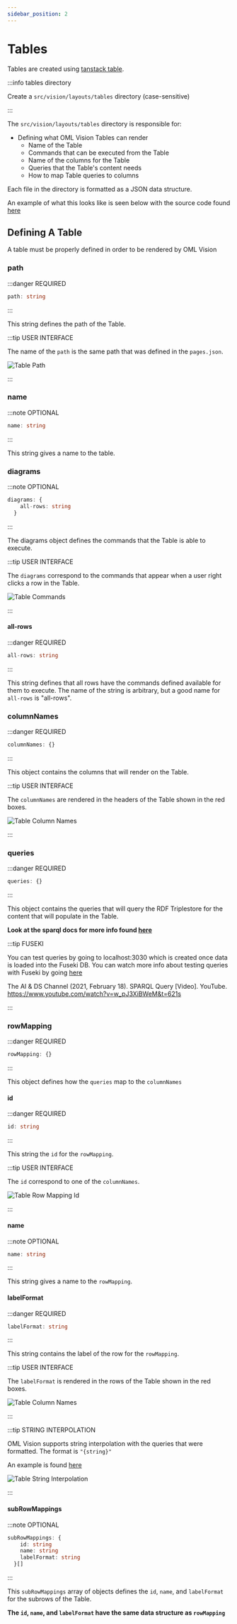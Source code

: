 ```yaml
---
sidebar_position: 2
---
```


# Tables

Tables are created using [tanstack table](https://tanstack.com/table/v8).

:::info tables directory

Create a `src/vision/layouts/tables` directory (case-sensitive)

:::

The `src/vision/layouts/tables` directory is responsible for: 

- Defining what OML Vision Tables can render
  - Name of the Table
  - Commands that can be executed from the Table
  - Name of the columns for the Table
  - Queries that the Table's content needs
  - How to map Table queries to columns

Each file in the directory is formatted as a JSON data structure.

<!-- TODO: Change to opencaesar repo -->
An example of what this looks like is seen below with the source code found [here](https://github.com/pogi7/kepler16b-example/tree/layouts/src/vision/layouts/tables)

## Defining A Table

A table must be properly defined in order to be rendered by OML Vision

### path
:::danger REQUIRED

```typescript
path: string
```

:::


This string defines the path of the Table.

:::tip USER INTERFACE

The name of the `path` is the same path that was defined in the `pages.json`.

![Table Path](./img/tablePath.png)

:::

### name
:::note OPTIONAL

```typescript
name: string
```

:::


This string gives a name to the table.  

<!-- TODO: Change from diagrams to commands -->
### diagrams
:::note OPTIONAL

```typescript
diagrams: {
    all-rows: string
  }
```

:::


The diagrams object defines the commands that the Table is able to execute. 

:::tip USER INTERFACE

The `diagrams` correspond to the commands that appear when a user right clicks a row in the Table.

![Table Commands](./img/tableCommands.png)

:::

#### all-rows
:::danger REQUIRED

```typescript
all-rows: string
```

:::


This string defines that all rows have the commands defined available for them to execute.  The name of the string is arbitrary, but a good name for `all-rows` is "all-rows".

### columnNames
:::danger REQUIRED

```typescript
columnNames: {}
```

:::


This object contains the columns that will render on the Table. 

:::tip USER INTERFACE

The `columnNames` are rendered in the headers of the Table shown in the red boxes.

![Table Column Names](./img/tableColumnNames.png)

:::

### queries
:::danger REQUIRED

```typescript
queries: {}
```

:::

This object contains the queries that will query the RDF Triplestore for the content that will populate in the Table. 

**Look at the sparql docs for more info found [here](/docs/api-documentation/sparql)**

:::tip FUSEKI

You can test queries by going to localhost:3030 which is created once data is loaded into the Fuseki DB.  You can watch more info about testing queries with Fuseki by going [here](https://www.youtube.com/watch?v=w_pJ3XiBWeM&t=621s)

The AI & DS Channel (2021, February 18). SPARQL Query [Video]. YouTube. https://www.youtube.com/watch?v=w_pJ3XiBWeM&t=621s

:::

### rowMapping
:::danger REQUIRED

```typescript
rowMapping: {}
```

:::

This object defines how the `queries` map to the `columnNames`

#### id
:::danger REQUIRED

```typescript
id: string
```

:::

This string the `id` for the `rowMapping`.

:::tip USER INTERFACE

The `id` correspond to one of the `columnNames`.

![Table Row Mapping Id](./img/tableRowMappingId.png)

:::

#### name
:::note OPTIONAL

```typescript
name: string
```

:::

This string gives a name to the `rowMapping`.  

#### labelFormat
:::danger REQUIRED

```typescript
labelFormat: string
```

:::

This string contains the label of the row for the `rowMapping`.

:::tip USER INTERFACE

The `labelFormat` is rendered in the rows of the Table shown in the red boxes.

![Table Column Names](./img/tableRowMappingLabelFormat.png)

:::

:::tip STRING INTERPOLATION

OML Vision supports string interpolation with the queries that were formatted.  The format is `"{string}"`  

An example is found [here](https://github.com/pogi7/kepler16b-example/blob/layouts/src/vision/layouts/tables/objectives.json#L25)

![Table String Interpolation](./img/tableStringInterpolation.png)

:::

#### subRowMappings
:::note OPTIONAL

```typescript
subRowMappings: {
    id: string
    name: string
    labelFormat: string
  }[]
```

:::

This `subRowMappings` array of objects defines the `id`, `name`, and `labelFormat` for the subrows of the Table.

**The `id`, `name`, and `labelFormat` have the same data structure as `rowMapping`**
